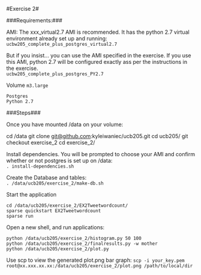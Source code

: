 #Exercise 2#


###Requirements:###

AMI:
The xxx_virtual2.7 AMI is recommended. It has the python 2.7 virtual environment already set up and running:   
`ucbw205_complete_plus_postgres_virtual2.7`   
   
But if you insist... you can use the AMI specified in the exercise. If you use this AMI, python 2.7 will be configured exactly ass per the instructions in the exercise.   
`ucbw205_complete_plus_postgres_PY2.7`

Volume
`m3.large`

```
Postgres
Python 2.7
```

###Steps###

Once you have mounted /data on your volume:

cd /data
git clone git@github.com:kyleiwaniec/ucb205.git
cd ucb205/
git checkout exercise_2
cd exercise_2/


Install dependencies. You will be prompted to choose your AMI and confirm whether or not postgres is set up on /data:   
`. install-dependencies.sh`

Create the Database and tables:   
`. /data/ucb205/exercise_2/make-db.sh`

Start the application
```
cd /data/ucb205/exercise_2/EX2Tweetwordcount/
sparse quickstart EX2Tweetwordcount
sparse run
```

Open a new shell, and run applications:
```
python /data/ucb205/exercise_2/histogram.py 50 100
python /data/ucb205/exercise_2/finalresults.py -w mother
python /data/ucb205/exercise_2/plot.py

```

Use scp to view the generated plot.png bar graph:
`scp -i your_key.pem root@xx.xxx.xx.xx:/data/ucb205/exercise_2/plot.png /path/to/local/dir`



